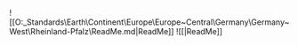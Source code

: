 
![[O:\_Standards\Earth\Continent\Europe\Europe~Central\Germany\Germany~West\Rheinland-Pfalz\ReadMe.md|ReadMe]] 
![[|ReadMe]] 